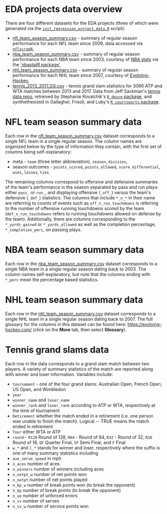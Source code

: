 # EDA projects data overview

There are four different datasets for the EDA projects (three of which were generated via the [`init_regression_project_data.R`](https://github.com/ryurko/CMSACamp/blob/master/R/init_regression_project_data.R) script):

* [nfl_team_season_summary.csv](https://raw.githubusercontent.com/ryurko/CMSACamp/master/data/regression_projects/nfl_teams_season_summary.csv) - summary of regular season performance for each NFL team since 2009, data accessed via [`nflscrapR`](https://github.com/maksimhorowitz/nflscrapR),
* [nba_team_season_summary.csv](https://raw.githubusercontent.com/ryurko/CMSACamp/master/data/regression_projects/nba_team_season_summary.csv) - summary of regular season performance for each NBA team since 2003, courtesy of [NBA stats](https://stats.nba.com/) via the ['nbastatR package'](http://asbcllc.com/nbastatR/index.html),
* [nhl_team_season_summary.csv](https://raw.githubusercontent.com/ryurko/CMSACamp/master/data/regression_projects/nhl_team_season_summary.csv) - summary of regular season performance for each NHL team since 2007, courtesy of [Evolving-Hockey](https://evolving-hockey.com/),
* [tennis_2013_2017_GS.csv](https://raw.githubusercontent.com/ryurko/CMSACamp/master/data/eda_projects/tennis_2013_2017_GS.csv) - tennis grand slam statistics for 3066 ATP and WTA matches between 2013 and 2017.  Data from Jeff Sackman's [tennis data repo](https://github.com/JeffSackmann), retreived by Stephanie Kovalchik's [`R deuce` package](https://github.com/skoval/deuce/blob/master/DESCRIPTION), and synthethesized in Gallagher, Frisoli, and Luby's [`R courtsports` package](https://github.com/shannong19/courtsports).

# NFL team season summary data

Each row in the [nfl_team_season_summary.csv](https://raw.githubusercontent.com/ryurko/CMSACamp/master/data/regression_projects/nfl_team_season_summary.csv) dataset corresponds to a single NFL team in a single
regular season. The column names are organized below by the type of information they contain, with
the first set of columns being self-explanatory:

* meta - `team` (three letter abbreviation), `season`, `division`,
* season outcomes - `points_scored`, `points_allowed`, `score_differential`, `wins`, `losses`, `ties`.

The remaining columns correspond to offensive and defensive summaries of the team's
performance in the season separated by pass and run plays: either `pass_` or `run_`, and
displaying offensive (`_off_`) versus the team's defensive (`_def_`) statistics. The columns that include
`*_n_*` in their name are referring to counts of events such as `off_n_run_touchdowns` 
is referring to the number of offensive running touchdowns scored by the team (`def_n_run_touchdowns` 
refers to running touchdowns allowed on defense by the team). Additionally, there
are columns corresponding to the `*_yards_gained` or `*_yards_allowed` as well as
the completion percentage, `*_completion_perc`, on passing plays.

# NBA team season summary data

Each row in the [nba_team_season_summary.csv](https://raw.githubusercontent.com/ryurko/CMSACamp/master/data/regression_projects/nba_team_season_summary.csv) dataset corresponds to a single NBA team in a single regular
season dating back to 2003. The column names self-explanatory, but note that the columns ending with
`*_perc` mean the percentage based statistics.

# NHL team season summary data

Each row in the [nhl_team_season_summary.csv](https://raw.githubusercontent.com/ryurko/CMSACamp/master/data/regression_projects/nhl_team_season_summary.csv) dataset corresponds to a single NHL team in a single regular
season dating back to 2007. The full glossary for the columns in this dataset
can be found here: https://evolving-hockey.com/ (click on the __More__ tab, then select __Glossary__).

# Tennis grand slams data

Each row in the data corresponds to a grand slam match between two players.  A variety of summary statistics of the match are reported along with winner and loser information.  Variables include:

* `tournament` - one of the four grand slams: Australian Open, French Open, US Open, and Wimbledon
* `year`
* `winner_name` and `loser_name`
* `winner_rank` and `loser_rank` according to ATP or WTA, respectively at the time of tournament
* `Retirement`   whether the match ended in a retirement (i.e. one person was unable to finish the match).  Logical -- TRUE means the match ended in retirement
* `Tour` either WTA or ATP
* `round` - `R128` Round of 128, `R64` - Round of 64, `R32` - Round of 32, `R16` Round of 16, `QF` Quarter Final, `SF` Semi Final, and `F` Final     
* `w_*` and `l_*` stands for winner and loser, respectively where the suffix is one of many summary statistics including
* `ave_serve_speed`    in mph
* `n_aces` number of aces
* `n_winners` number of winners including aces
* `n_netpt_w` number of net points won
* `n_netpt` number of net points played
* `n_bp_w` number of break points won (to break the opponent)
* `n_bp` number of break points (to break the opponent)
* `n_ue` number of unforced errors
* `n_sv` number of serves
* `n_sv_w` number of service points won



